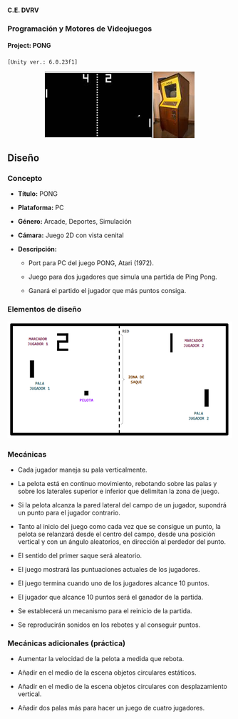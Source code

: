 #### C.E. DVRV

### Programación y Motores de Videojuegos

#### Project: PONG

`[Unity ver.: 6.0.23f1]`


<center>

![Gameplay & Cabinet](Docs/cabinet.jpg)

</center>


## Diseño


### Concepto

- **Título:** PONG

- **Plataforma:** PC

- **Género:** Arcade, Deportes, Simulación

- **Cámara:** Juego 2D con vista cenital

- **Descripción:**

  - Port para PC del juego PONG, Atari (1972).

  - Juego para dos jugadores que simula una partida de Ping Pong.

  - Ganará el partido el jugador que más puntos consiga.


### Elementos de diseño

<center>

![Elementos de diseño](Docs/design.png)

</center>

### Mecánicas

- Cada jugador maneja su pala verticalmente.

- La pelota está en continuo movimiento, rebotando sobre las palas y sobre los laterales superior e inferior que delimitan la zona de juego.

- Si la pelota alcanza la pared lateral del campo de un jugador, supondrá un punto para el jugador contrario.

- Tanto al inicio del juego como cada vez que se consigue un punto, la pelota se relanzará desde el centro del campo, desde una posición vertical y con un ángulo aleatorios, en dirección al perdedor del punto.

- El sentido del primer saque será aleatorio.

- El juego mostrará las puntuaciones actuales de los jugadores.

- El juego termina cuando uno de los jugadores alcance 10 puntos.

- El jugador que alcance 10 puntos será el ganador de la partida.

- Se establecerá un mecanismo para el reinicio de la partida.

- Se reproducirán sonidos en los rebotes y al conseguir puntos.

### Mecánicas adicionales (práctica)

- Aumentar la velocidad de la pelota a medida que rebota.

- Añadir en el medio de la escena objetos circulares estáticos.

- Añadir en el medio de la escena objetos circulares con desplazamiento vertical.

- Añadir dos palas más para hacer un juego de cuatro jugadores.
